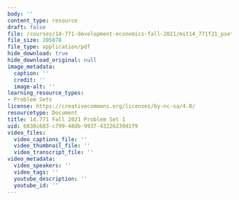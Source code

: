 ```yaml
---
body: ''
content_type: resource
draft: false
file: /courses/14-771-development-economics-fall-2021/mit14_771f21_pset1.pdf
file_size: 205078
file_type: application/pdf
hide_download: true
hide_download_original: null
image_metadata:
  caption: ''
  credit: ''
  image-alt: ''
learning_resource_types:
- Problem Sets
license: https://creativecommons.org/licenses/by-nc-sa/4.0/
resourcetype: Document
title: 14.771 Fall 2021 Problem Set 1
uid: 6038c683-c799-48db-9937-43226239d1f9
video_files:
  video_captions_file: ''
  video_thumbnail_file: ''
  video_transcript_file: ''
video_metadata:
  video_speakers: ''
  video_tags: ''
  youtube_description: ''
  youtube_id: ''
---
```


